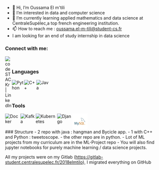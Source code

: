 
- 👋 Hi, I’m Oussama El m'tili
- 👀 I’m interested in data and computer science
- 🌱 I’m currently learning applied mathematics and data science at CentraleSupélec,a top french engineering institution.
- 📫 How to reach me : oussama.el-m-tili@student-cs.fr
- I am looking for an end of study internship in data science

<!---
ouss-emtl/ouss-emtl is a ✨ special ✨ repository because its `README.md` (this file) appears on your GitHub profile.
You can click the Preview link to take a look at your changes.
--->
### Connect with me:
[<img align="left" alt="codeSTACKr | LinkedIn" width="22px" src="https://cdn-icons-png.flaticon.com/512/174/174857.png" />][linkedin]


<br />

### Languages
<img align="left" alt="Python" width="40px" src="https://upload.wikimedia.org/wikipedia/commons/thumb/c/c3/Python-logo-notext.svg/1200px-Python-logo-notext.svg.png" />
<img align="left" alt="C++" width="40px" src="https://upload.wikimedia.org/wikipedia/commons/thumb/1/18/ISO_C%2B%2B_Logo.svg/1200px-ISO_C%2B%2B_Logo.svg.png" />
<img align="left" alt="Java" width="40px" src="https://upload.wikimedia.org/wikipedia/fr/thumb/2/2e/Java_Logo.svg/1200px-Java_Logo.svg.png" /><br />


<br>
<br />

### Tools

<img align="left" alt="Docker" width="50px" src="https://www.docker.com/sites/default/files/d8/2019-07/vertical-logo-monochromatic.png" />
<img align="left" alt="Kafka" width="50px" src="https://blog.zenika.com/wp-content/uploads/2017/09/kafka-logo-title-1.png" />
<img align="left" alt="Kubernetes" width="70px" src="https://upload.wikimedia.org/wikipedia/commons/thumb/6/67/Kubernetes_logo.svg/1280px-Kubernetes_logo.svg.png" />
<img align="left" alt="Django" width="50px" src="https://upload.wikimedia.org/wikipedia/commons/thumb/7/75/Django_logo.svg/2560px-Django_logo.svg.png" />
<img align="left" alt="MySQL" width="50px" src="https://raw.githubusercontent.com/github/explore/80688e429a7d4ef2fca1e82350fe8e3517d3494d/topics/mysql/mysql.png" />

<br />
<br>
<br />
### Structure
- 2 repo with java : hangman and Bycicle app.
- 1 with C++ and Python : tweetoscope.
- the other repo are in python.
- Lot of ML projects from my curriculum are in the ML-Project repo
- You will also find jupyter notebooks for purely machine learning / data science projects.


All my projects were on my Gitlab (https://gitlab-student.centralesupelec.fr/2018elmtilo), I migrated everything on GitHub

[linkedin]: https://www.linkedin.com/in/oussama-el-m-tili/
